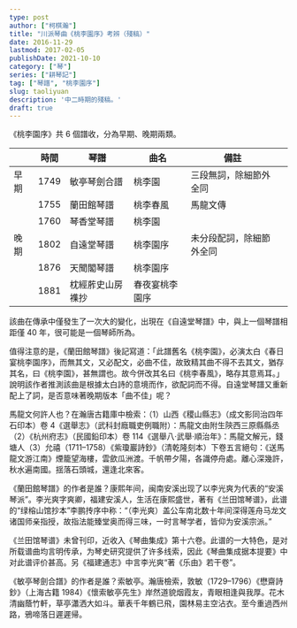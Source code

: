 ```yaml
---
type: post
author: ["柯棋瀚"]
title: "川派琴曲《桃李園序》考辨（殘稿）"
date: 2016-11-29
lastmod: 2017-02-05
publishDate: 2021-10-10
category: ["琴"]
series: ["耕琴記"]
tag: ["琴譜", "桃李園序"]
slug: taoliyuan
description: '中二時期的殘稿。'
draft: true
---
```


《桃李園序》共 6 個譜收，分為早期、晚期兩類。

|      | 時間 | 琴譜             | 曲名           | 備註                     |      |
| ---- | ---- | ---------------- | -------------- | ------------------------ | ---- |
| 早期 | 1749 | 敏亭琴劍合譜     | 桃李園         | 三段無詞，除細節外全同   |      |
|      | 1755 | 蘭田館琴譜       | 桃李春風       | 馬龍文傳                 |      |
|      | 1760 | 琴香堂琴譜       | 桃李園         |                          |      |
| 晚期 | 1802 | 自遠堂琴譜       | 桃李園序       | 未分段配詞，除細節外全同 |      |
|      | 1876 | 天聞閣琴譜       | 桃李園序       |                          |      |
|      | 1881 | 枕經葄史山房襍抄 | 春夜宴桃李園序 |                          |      |

該曲在傳承中僅發生了一次大的變化，出現在《自遠堂琴譜》中，與上一個琴譜相距僅 40 年，很可能是一個琴師所為。

值得注意的是，《蘭田館琴譜》後記寫道：「此譜舊名《桃李園》，必演太白《春日宴桃李園序》，而無其文，又必配文，必曲不佳，故致精其曲不得不去其文，猶存其名，曰《桃李園》，甚無謂也。故今併改其名曰《桃李春風》，略存其意焉耳。」說明該作者推測該曲是根據太白詩的意境而作，欲配詞而不得。自遠堂琴譜又重新配上了詞，是否意味著晚期版本「曲不佳」呢？

馬龍文何許人也？在瀚唐古籍庫中檢索：（1）山西《稷山縣志》（成文影同治四年石印本）卷 4《選舉志》（武科封廕職吏例職附）：馬龍文由附生陝西三原縣縣丞（2）《杭州府志》（民國鉛印本）卷 114《選舉八·武舉·順治年》：馬龍文解元，錢塘人（3）允禧（1711–1758）《紫瓊巖詩鈔》（清乾隆刻本）下卷五言絕句：《送馬龍文游江南》煙籠望海樓，雲歛瓜洲渡。千帆帶夕陽，各識停舟處。離心深幾許，秋水遍南國。揺落石頭城，還逢北來客。

《蘭田館琴譜》的作者是誰？康熙年间，闽南安溪出现了以李光爽为代表的“安溪琴派”。李光爽字爽卿，福建安溪人，生活在康熙盛世，著有《兰田馆琴谱》，此谱的“绿榕山馆抄本”李鹏抟序中称：“（李光爽）盖公车南北数十年间深得莲舟马龙文诸国师亲指授，故指法能臻堂奥而得三味，一时言琴学者，皆仰为安溪宗派。”

《兰田馆琴谱》未曾刊印，近收入《琴曲集成》第十六卷。此谱的一大特色，是对所载谱曲均言明传承，为琴史研究提供了许多线索，因此《琴曲集成据本提要》中对此谱评价甚高。另《福建通志》中言李光爽“著《乐由》若干卷”。

《敏亭琴劍合譜》的作者是誰？索敏亭。瀚唐檢索，敦敏（1729–1796）《懋齋詩鈔》（上海古籍 1984）《懷索敏亭先生》岸然道貌烟霞友，青眼相逢與我厚。花木清幽蔭竹軒，草亭瀟洒大如斗。華表千年鶴已飛，園林易主空沾衣。至今重過西州路，鴉啼落日遲遲帰。
